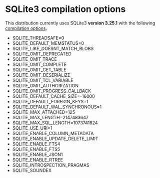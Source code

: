 # SQLite3 compilation options

This distribution currently uses SQLite3 **version 3.25.1** with the following [compilation options](https://www.sqlite.org/compile.html).

- SQLITE_THREADSAFE=0
- SQLITE_DEFAULT_MEMSTATUS=0
- SQLITE_LIKE_DOESNT_MATCH_BLOBS
- SQLITE_OMIT_DEPRECATED
- SQLITE_OMIT_TRACE
- SQLITE_OMIT_COMPLETE
- SQLITE_OMIT_GET_TABLE
- SQLITE_OMIT_DESERIALIZE
- SQLITE_OMIT_TCL_VARIABLE
- SQLITE_OMIT_AUTHORIZATION
- SQLITE_OMIT_PROGRESS_CALLBACK
- SQLITE_DEFAULT_CACHE_SIZE=-16000
- SQLITE_DEFAULT_FOREIGN_KEYS=1
- SQLITE_DEFAULT_WAL_SYNCHRONOUS=1
- SQLITE_MAX_ATTACHED=125
- SQLITE_MAX_LENGTH=2147483647
- SQLITE_MAX_SQL_LENGTH=1073741824
- SQLITE_USE_URI=1
- SQLITE_ENABLE_COLUMN_METADATA
- SQLITE_ENABLE_UPDATE_DELETE_LIMIT
- SQLITE_ENABLE_FTS4
- SQLITE_ENABLE_FTS5
- SQLITE_ENABLE_JSON1
- SQLITE_ENABLE_RTREE
- SQLITE_INTROSPECTION_PRAGMAS
- SQLITE_SOUNDEX
